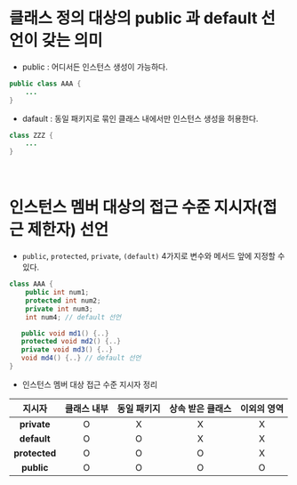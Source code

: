 # 클래스 정의 대상의 public 과 default 선언이 갖는 의미
 * public : 어디서든 인스턴스 생성이 가능하다.
 ```java
 public class AAA {
     ...
 }
 ```
 * dafault : 동일 패키지로 묶인 클래스 내에서만 인스턴스 생성을 허용한다.
 ```java
 class ZZZ {
     ...
 }
 ```
</br>

# 인스턴스 멤버 대상의 접근 수준 지시자(접근 제한자) 선언
 * `public`, `protected`, `private`, `(default)` 4가지로 변수와 메서드 앞에 지정할 수 있다.
 ```java
 class AAA {
     public int num1;
     protected int num2;
     private int num3;
     int num4; // default 선언
 
    public void md1() {..}
    protected void md2() {..}
    private void md3() {..}
    void md4() {..} // default 선언
 }
 ```
 
 * 인스턴스 멤버 대상 접근 수준 지시자 정리</br>

 <!-- table -->
 |지시자|클래스 내부|동일 패키지|상속 받은 클래스|이외의 영역|
 |:--:|:--:|:--:|:--:|:--:|
 |**private**|O|X|X|X|
 |**default**|O|O|X|X|
 |**protected**|O|O|O|X|
 |**public**|O|O|O|O|